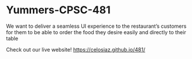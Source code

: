 # Yummers-CPSC-481
We want to deliver a seamless UI experience to the restaurant’s customers for them to be able to order the food they desire easily and directly to their table

Check out our live website!
https://celosiaz.github.io/481/

